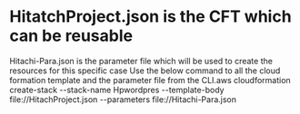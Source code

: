# HitatchProject.json is the CFT which can be reusable 
Hitachi-Para.json is the parameter file which will be used to create the resources for this specific case
Use the below command to all the cloud formation template and the parameter file from the CLI.aws cloudformation create-stack --stack-name Hpwordpres --template-body file://HitachProject.json --parameters file://Hitachi-Para.json
